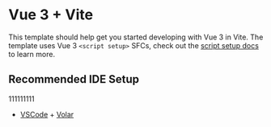 # Vue 3 + Vite

This template should help get you started developing with Vue 3 in Vite. The template uses Vue 3 `<script setup>` SFCs, check out the [script setup docs](https://v3.vuejs.org/api/sfc-script-setup.html#sfc-script-setup) to learn more.

## Recommended IDE Setup

111111111

- [VSCode](https://code.visualstudio.com/) + [Volar](https://marketplace.visualstudio.com/items?itemName=johnsoncodehk.volar)
